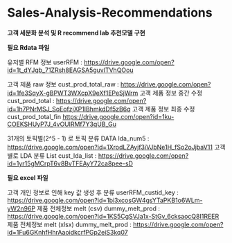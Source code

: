 # Sales-Analysis-Recommendations
<b>고객 세분화 분석 및 R recommend lab 추천모델 구현</b>

<b>필요 Rdata 파일</b>

유저별 RFM 정보 userRFM : https://drive.google.com/open?id=1t_dYJqb_71ZRsh8EAGSA5guvlTVhQOou

고객 제품 raw 정보 cust_prod_total_raw : https://drive.google.com/open?id=1fe3SqyX-gBPWT3WXcpX9eXf1EPeSjWrm
고객 제품 정보 중간 수정 cust_prod_total : https://drive.google.com/open?id=1h7PNrMSJ_SoEofzjXP1lBhmkdDf5zB6q
고객 제품 정보 최종 수정 cust_prod_total_fin https://drive.google.com/open?id=1ku-COEKSHUyP7J_4vOUlRMf7Y3qUB_Gu

31개의 토픽별(2^5 - 1) 로 토픽 분류 DATA lda_num5 : https://drive.google.com/open?id=1XrodLZAyjf3iVJbNe1H_fSo2oJjbaV11
고객 별로 LDA 분류 List cust_lda_list : https://drive.google.com/open?id=1yr15gMCrpT6v8BvTFEAyY72ca8pee-sD

<b>필요 excel 파일</b>

고객 개인 정보로 인해 key 값 생성 후 분류 userRFM_custid_key : https://drive.google.com/open?id=1bi3xcosGW4gsYTaPKB1o6WLm-yW2n96P
제품 전체정보 melt (csv) dummy_melt_prod : https://drive.google.com/open?id=1KS5CgSVJa1x-StGv_6cksaocQ8I1REER
제품 전체정보 melt (xlsx) dummy_melt_prod : https://drive.google.com/open?id=1Fu6GKnhfHhrAaoidkcrfPGp2eiS3kq07
